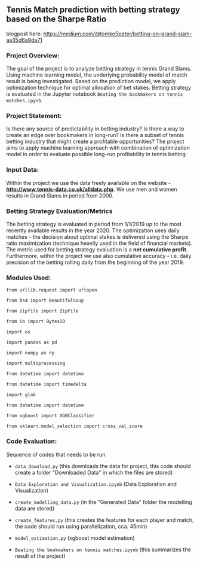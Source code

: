 ## Tennis Match prediction with betting strategy based on the Sharpe Ratio

blogpost here: https://medium.com/@tomko5peter/betting-on-grand-slam-aa35d6a9da71

### Project Overview:

The goal of the project is to analyze betting strategy in tennis Grand Slams. Using machine learning model, the underlying probability model of match result is being investigated. Based on the prediction model, we apply optimization technique for optimal allocation of bet stakes. Betting strategy is evaluated in the Jupyter notebook `Beating the bookmakers on tennis matches.ipynb`.

### Project Statement:

Is there any source of predictability in betting industry? Is there a way to create an edge over bookmakers in long-run? Is there a subset of tennis betting industry that might create a profitable opportunities? The project aims to apply machine learning approach with combination of optimization model in order to evaluate possible long-run profitability in tennis betting.

### Input Data:

Within the project we use the data freely available on the website - **http://www.tennis-data.co.uk/alldata.php**. We use men and women results in Grand Slams in period from 2000.

### Betting Strategy Evaluation/Metrics

The betting strategy is evaluated in period from 1/1/2019 up to the most recently available results in the year 2020. The optimization uses daily matches - the decision about optimal stakes is delivered using the Sharpe ratio maximization (technique heavily used in the field of financial markets). The metric used for betting strategy evaluation is a **net cumulative profit**. Furthermore, within the project we use also cumulative accuracy - i.e. daily precision of the betting rolling daily from the beginning of the year 2019.

### Modules Used:

`from urllib.request import urlopen`

`from bs4 import BeautifulSoup`

`from zipfile import ZipFile`

`from io import BytesIO`

`import os`

`import pandas as pd`

`import numpy as np`

`import multiprocessing`

`from datetime import datetime`

`from datetime import timedelta`

`import glob`

`from datetime import datetime`

`from xgboost import XGBClassifier`

`from sklearn.model_selection import cross_val_score`

### Code Evaluation:

Sequence of codes that needs to be run

* `data_download.py` (this downloads the data for project, this code should create a folder "Downloaded Data" in which the files are stored)

* `Data Exploration and Visualization.ipynb` (Data Exploration and Visualization)

* `create_modelling_data.py` (in the "Generated Data" folder the modelling data are stored)

* `create_features.py` (this creates the features for each player and match, the code should run using parallelization, cca. 45min)

* `model_estimation.py` (xgboost model estimation)

* `Beating the bookmakers on tennis matches.ipynb` (this summarizes the result of the project)
